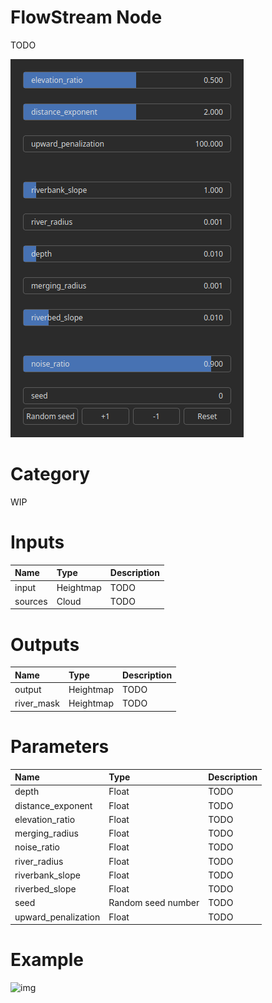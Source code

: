 
FlowStream Node
===============


TODO



![img](../../images/nodes/FlowStream_settings.png)


# Category


WIP
# Inputs

|Name|Type|Description|
| :--- | :--- | :--- |
|input|Heightmap|TODO|
|sources|Cloud|TODO|

# Outputs

|Name|Type|Description|
| :--- | :--- | :--- |
|output|Heightmap|TODO|
|river_mask|Heightmap|TODO|

# Parameters

|Name|Type|Description|
| :--- | :--- | :--- |
|depth|Float|TODO|
|distance_exponent|Float|TODO|
|elevation_ratio|Float|TODO|
|merging_radius|Float|TODO|
|noise_ratio|Float|TODO|
|river_radius|Float|TODO|
|riverbank_slope|Float|TODO|
|riverbed_slope|Float|TODO|
|seed|Random seed number|TODO|
|upward_penalization|Float|TODO|

# Example


![img](../../images/nodes/FlowStream.png)

